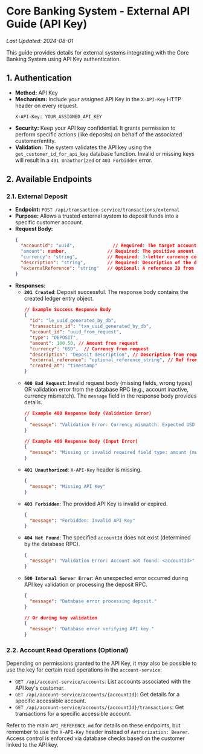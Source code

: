 # Core Banking System - External API Guide (API Key)

_Last Updated: 2024-08-01_

This guide provides details for external systems integrating with the Core Banking System using API Key authentication.

## 1. Authentication

*   **Method:** API Key
*   **Mechanism:** Include your assigned API Key in the `X-API-Key` HTTP header on every request.
    ```http
    X-API-Key: YOUR_ASSIGNED_API_KEY
    ```
*   **Security:** Keep your API key confidential. It grants permission to perform specific actions (like deposits) on behalf of the associated customer/entity.
*   **Validation:** The system validates the API key using the `get_customer_id_for_api_key` database function. Invalid or missing keys will result in a `401 Unauthorized` or `403 Forbidden` error.

## 2. Available Endpoints

### 2.1. External Deposit

*   **Endpoint:** `POST /api/transaction-service/transactions/external`
*   **Purpose:** Allows a trusted external system to deposit funds into a specific customer account.
*   **Request Body:**
    ```json
    {
      "accountId": "uuid",              // Required: The target account ID (UUID format)
      "amount": number,               // Required: The positive amount to deposit
      "currency": "string",           // Required: 3-letter currency code (e.g., "USD", "EUR")
      "description": "string",        // Required: Description of the deposit (e.g., "Payment Received")
      "externalReference": "string"   // Optional: A reference ID from the external system (e.g., Charge ID)
    }
    ```
*   **Responses:**
    *   **`201 Created`**: Deposit successful. The response body contains the created ledger entry object.
        ```json
        // Example Success Response Body
        {
          "id": "le_uuid_generated_by_db",
          "transaction_id": "txn_uuid_generated_by_db",
          "account_id": "uuid_from_request",
          "type": "DEPOSIT",
          "amount": 100.50, // Amount from request
          "currency": "USD",  // Currency from request
          "description": "Deposit description", // Description from request
          "external_reference": "optional_reference_string", // Ref from request
          "created_at": "timestamp"
        }
        ```
    *   **`400 Bad Request`**: Invalid request body (missing fields, wrong types) OR validation error from the database RPC (e.g., account inactive, currency mismatch). The `message` field in the response body provides details.
        ```json
        // Example 400 Response Body (Validation Error)
        {
          "message": "Validation Error: Currency mismatch: Expected USD got EUR"
        }
        ```
        ```json
        // Example 400 Response Body (Input Error)
        {
          "message": "Missing or invalid required field type: amount (must be a number)"
        }
        ```
    *   **`401 Unauthorized`**: `X-API-Key` header is missing.
        ```json
        {
          "message": "Missing API Key"
        }
        ```
    *   **`403 Forbidden`**: The provided API Key is invalid or expired.
        ```json
        {
          "message": "Forbidden: Invalid API Key"
        }
        ```
    *   **`404 Not Found`**: The specified `accountId` does not exist (determined by the database RPC).
        ```json
        {
          "message": "Validation Error: Account not found: <accountId>"
        }
        ```
    *   **`500 Internal Server Error`**: An unexpected error occurred during API key validation or processing the deposit RPC.
        ```json
        {
          "message": "Database error processing deposit."
        }
        ```
        ```json
        // Or during key validation
        {
          "message": "Database error verifying API key."
        }
        ```

### 2.2. Account Read Operations (Optional)

Depending on permissions granted to the API Key, it *may* also be possible to use the key for certain read operations in the `account-service`:

*   `GET /api/account-service/accounts`: List accounts associated with the API key's customer.
*   `GET /api/account-service/accounts/{accountId}`: Get details for a specific accessible account.
*   `GET /api/account-service/accounts/{accountId}/transactions`: Get transactions for a specific accessible account.

Refer to the main `API_REFERENCE.md` for details on these endpoints, but remember to use the `X-API-Key` header instead of `Authorization: Bearer`. Access control is enforced via database checks based on the customer linked to the API key. 